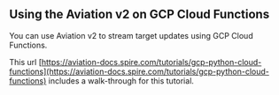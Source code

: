 ## Using the Aviation v2 on GCP Cloud Functions

You can use Aviation v2 to stream target updates using GCP Cloud Functions.

This url [https://aviation-docs.spire.com/tutorials/gcp-python-cloud-functions](https://aviation-docs.spire.com/tutorials/gcp-python-cloud-functions)
includes a walk-through for this tutorial.
